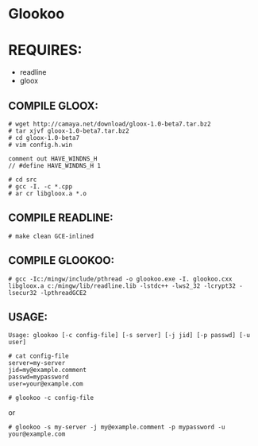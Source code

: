 Glookoo
=======

REQUIRES:
=========

- readline
- gloox

COMPILE GLOOX:
---------------

	# wget http://camaya.net/download/gloox-1.0-beta7.tar.bz2
	# tar xjvf gloox-1.0-beta7.tar.bz2
	# cd gloox-1.0-beta7
	# vim config.h.win
	
	comment out HAVE_WINDNS_H
	// #define HAVE_WINDNS_H 1
	
	# cd src
	# gcc -I. -c *.cpp
	# ar cr libgloox.a *.o

COMPILE READLINE:
------------------

	# make clean GCE-inlined

COMPILE GLOOKOO:
----------------

	# gcc -Ic:/mingw/include/pthread -o glookoo.exe -I. glookoo.cxx libgloox.a c:/mingw/lib/readline.lib -lstdc++ -lws2_32 -lcrypt32 -lsecur32 -lpthreadGCE2

USAGE:
------

	Usage: glookoo [-c config-file] [-s server] [-j jid] [-p passwd] [-u user]

	# cat config-file
	server=my-server
	jid=my@example.comment
	passwd=mypassword
	user=your@example.com

	# glookoo -c config-file

or 

	# glookoo -s my-server -j my@example.comment -p mypassword -u your@example.com
